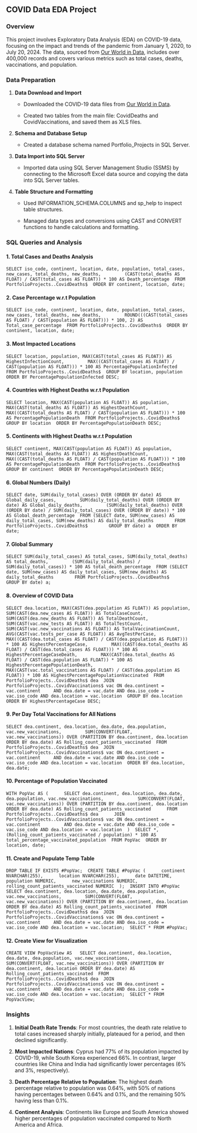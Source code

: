 COVID Data EDA Project
----------------------

### Overview

This project involves Exploratory Data Analysis (EDA) on COVID-19 data, focusing on the impact and trends of the pandemic from January 1, 2020, to July 20, 2024. The data, sourced from [Our World in Data](https://ourworldindata.org/covid-deaths), includes over 400,000 records and covers various metrics such as total cases, deaths, vaccinations, and population.

### Data Preparation

1.  **Data Download and Import**
    
    *   Downloaded the COVID-19 data files from [Our World in Data](https://ourworldindata.org/covid-deaths).
        
    *   Created two tables from the main file: CovidDeaths and CovidVaccinations, and saved them as XLS files.
        
2.  **Schema and Database Setup**
    
    *   Created a database schema named Portfolio\_Projects in SQL Server.
        
3.  **Data Import into SQL Server**
    
    *   Imported data using SQL Server Management Studio (SSMS) by connecting to the Microsoft Excel data source and copying the data into SQL Server tables.
        
4.  **Table Structure and Formatting**
    
    *   Used INFORMATION\_SCHEMA.COLUMNS and sp\_help to inspect table structures.
        
    *   Managed data types and conversions using CAST and CONVERT functions to handle calculations and formatting.
        

### SQL Queries and Analysis

#### 1\. Total Cases and Deaths Analysis

`SELECT iso_code, continent, location, date, population, total_cases, new_cases, total_deaths, new_deaths,         (CAST(total_deaths AS FLOAT) / CAST(total_cases AS FLOAT)) * 100 AS Death_percentage  FROM PortfolioProjects..CovidDeaths$  ORDER BY continent, location, date;   `

#### 2\. Case Percentage w.r.t Population

`SELECT iso_code, continent, location, date, population, total_cases, new_cases, total_deaths, new_deaths,         ROUND(((CAST(total_cases AS FLOAT) / CAST(population AS FLOAT))) * 100, 2) AS Total_case_percentage  FROM PortfolioProjects..CovidDeaths$  ORDER BY continent, location, date;   `

#### 3\. Most Impacted Locations

`SELECT location, population, MAX(CAST(total_cases AS FLOAT)) AS HighestInfectionCount,         MAX((CAST(total_cases AS FLOAT) / CAST(population AS FLOAT))) * 100 AS PercentagePopulationInfected  FROM PortfolioProjects..CovidDeaths$  GROUP BY location, population  ORDER BY PercentagePopulationInfected DESC;   `

#### 4\. Countries with Highest Deaths w.r.t Population

`SELECT location, MAX(CAST(population AS FLOAT)) AS population, MAX(CAST(total_deaths AS FLOAT)) AS HighestDeathCount,         MAX((CAST(total_deaths AS FLOAT) / CAST(population AS FLOAT))) * 100 AS PercentagePopulationDeath  FROM PortfolioProjects..CovidDeaths$  GROUP BY location  ORDER BY PercentagePopulationDeath DESC;   `

#### 5\. Continents with Highest Deaths w.r.t Population

`SELECT continent, MAX(CAST(population AS FLOAT)) AS population, MAX(CAST(total_deaths AS FLOAT)) AS HighestDeathCount,         MAX((CAST(total_deaths AS FLOAT) / CAST(population AS FLOAT))) * 100 AS PercentagePopulationDeath  FROM PortfolioProjects..CovidDeaths$  GROUP BY continent  ORDER BY PercentagePopulationDeath DESC;   `

#### 6\. Global Numbers (Daily)

`SELECT date, SUM(daily_total_cases) OVER (ORDER BY date) AS Global_daily_cases,         SUM(daily_total_deaths) OVER (ORDER BY date) AS Global_daily_deaths,         (SUM(daily_total_deaths) OVER (ORDER BY date) / SUM(daily_total_cases) OVER (ORDER BY date)) * 100 AS Global_death_percentage  FROM (SELECT date, SUM(new_cases) AS daily_total_cases, SUM(new_deaths) AS daily_total_deaths        FROM PortfolioProjects..CovidDeaths$        GROUP BY date) a  ORDER BY date; `

#### 7\. Global Summary

`SELECT SUM(daily_total_cases) AS total_cases, SUM(daily_total_deaths) AS total_deaths,         (SUM(daily_total_deaths) / SUM(daily_total_cases)) * 100 AS total_death_percentage  FROM (SELECT date, SUM(new_cases) AS daily_total_cases, SUM(new_deaths) AS daily_total_deaths        FROM PortfolioProjects..CovidDeaths$        GROUP BY date) a;   `

#### 8\. Overview of COVID Data

`SELECT dea.location, MAX(CAST(dea.population AS FLOAT)) AS population,         SUM(CAST(dea.new_cases AS FLOAT)) AS TotalCaseCount,          SUM(CAST(dea.new_deaths AS FLOAT)) AS TotalDeathCount,          SUM(CAST(vac.new_tests AS FLOAT)) AS TotalTestCount,          SUM(CAST(vac.new_vaccinations AS FLOAT)) AS TotalVaccinationCount,          AVG(CAST(vac.tests_per_case AS FLOAT)) AS AvgTestPerCase,          MAX((CAST(dea.total_cases AS FLOAT) / CAST(dea.population AS FLOAT))) * 100 AS HighestPercentageCase,         MAX((CAST(dea.total_deaths AS FLOAT) / CAST(dea.total_cases AS FLOAT))) * 100 AS HighestPercentageCaseDeath,         MAX(CAST(dea.total_deaths AS FLOAT) / CAST(dea.population AS FLOAT)) * 100 AS HighestPercentagePopulationDeath,         MAX(CAST(vac.total_vaccinations AS FLOAT) / CAST(dea.population AS FLOAT)) * 100 AS HighestPercentagePopulationVaccinated  FROM PortfolioProjects..CovidDeaths$ dea  JOIN PortfolioProjects..CovidVaccinations$ vac ON dea.continent = vac.continent     AND dea.date = vac.date AND dea.iso_code = vac.iso_code AND dea.location = vac.location  GROUP BY dea.location  ORDER BY HighestPercentageCase DESC;   `

#### 9\. Per Day Total Vaccinations for All Nations

`SELECT dea.continent, dea.location, dea.date, dea.population, vac.new_vaccinations,         SUM(CONVERT(FLOAT, vac.new_vaccinations)) OVER (PARTITION BY dea.continent, dea.location ORDER BY dea.date) AS Rolling_count_patients_vaccinated  FROM PortfolioProjects..CovidDeaths$ dea  JOIN PortfolioProjects..CovidVaccinations$ vac ON dea.continent = vac.continent     AND dea.date = vac.date AND dea.iso_code = vac.iso_code AND dea.location = vac.location  ORDER BY dea.location, dea.date;   `

#### 10\. Percentage of Population Vaccinated

`WITH PopVac AS (      SELECT dea.continent, dea.location, dea.date, dea.population, vac.new_vaccinations,             SUM(CONVERT(FLOAT, vac.new_vaccinations)) OVER (PARTITION BY dea.continent, dea.location ORDER BY dea.date) AS Rolling_count_patients_vaccinated      FROM PortfolioProjects..CovidDeaths$ dea      JOIN PortfolioProjects..CovidVaccinations$ vac ON dea.continent = vac.continent         AND dea.date = vac.date AND dea.iso_code = vac.iso_code AND dea.location = vac.location  )  SELECT *, (Rolling_count_patients_vaccinated / population) * 100 AS total_percentage_vaccinated_population  FROM PopVac  ORDER BY location, date;   `

#### 11\. Create and Populate Temp Table

`DROP TABLE IF EXISTS #PopVac;  CREATE TABLE #PopVac (      continent NVARCHAR(255),      location NVARCHAR(255),      date DATETIME,      population NUMERIC,      new_vaccinations NUMERIC,      rolling_count_patients_vaccinated NUMERIC  );  INSERT INTO #PopVac   SELECT dea.continent, dea.location, dea.date, dea.population, vac.new_vaccinations,         SUM(CONVERT(FLOAT, vac.new_vaccinations)) OVER (PARTITION BY dea.continent, dea.location ORDER BY dea.date) AS Rolling_count_patients_vaccinated  FROM PortfolioProjects..CovidDeaths$ dea  JOIN PortfolioProjects..CovidVaccinations$ vac ON dea.continent = vac.continent     AND dea.date = vac.date AND dea.iso_code = vac.iso_code AND dea.location = vac.location;  SELECT * FROM #PopVac;   `

#### 12\. Create View for Visualization

`CREATE VIEW PopVacView AS   SELECT dea.continent, dea.location, dea.date, dea.population, vac.new_vaccinations,         SUM(CONVERT(FLOAT, vac.new_vaccinations)) OVER (PARTITION BY dea.continent, dea.location ORDER BY dea.date) AS Rolling_count_patients_vaccinated  FROM PortfolioProjects..CovidDeaths$ dea  JOIN PortfolioProjects..CovidVaccinations$ vac ON dea.continent = vac.continent     AND dea.date = vac.date AND dea.iso_code = vac.iso_code AND dea.location = vac.location;  SELECT * FROM PopVacView;   `

### Insights

1.  **Initial Death Rate Trends**: For most countries, the death rate relative to total cases increased sharply initially, plateaued for a period, and then declined significantly.
    
2.  **Most Impacted Nations**: Cyprus had 77% of its population impacted by COVID-19, while South Korea experienced 66%. In contrast, larger countries like China and India had significantly lower percentages (6% and 3%, respectively).
    
3.  **Death Percentage Relative to Population**: The highest death percentage relative to population was 0.64%, with 50% of nations having percentages between 0.64% and 0.1%, and the remaining 50% having less than 0.1%.
    
4.  **Continent Analysis**: Continents like Europe and South America showed higher percentages of population vaccinated compared to North America and Africa.
